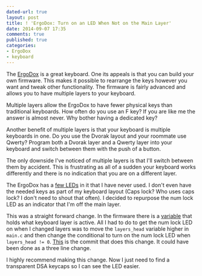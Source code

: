 ```yaml
---
dated-url: true
layout: post
title: ! 'ErgoDox: Turn on an LED When Not on the Main Layer'
date: 2014-09-07 17:35
comments: true
published: true
categories:
- ErgoDox
- keyboard
---
```


The [ErgoDox](http://jakemccrary.com/blog/2014/07/27/building-the-ergodox-keyboard/) is a great keyboard.
One its appeals is that you can build your own firmware.
This makes it possible to rearrange the keys however you want and tweak other functionality.
The firmware is fairly advanced and allows you to have multiple layers to your keyboard.

Multiple layers allow the ErgoDox to have fewer physical keys than traditional keyboards.
How often do you use an F key?
If you are like me the answer is almost never.
Why bother having a dedicated key?

Another benefit of multiple layers is that your keyboard is multiple keyboards in one.
Do you use the Dvorak layout and your roommate use Qwerty?
Program both a Dvorak layer and a Qwerty layer into your keyboard and switch between them with the push of a button.

The only downside I've noticed of multiple layers is that I'll switch between them by accident.
This is frustrating as all of a sudden your keyboard works differently and there is no indication that you are on a different layer.

The ErgoDox has a [few LEDs](https://github.com/benblazak/ergodox-firmware/blob/513b82d585fdc7175db736163340af3ed6c6f38b/src/main.c#L124-L133) in it that I have never used.
I don't even have the needed keys as part of my keyboard layout (Caps lock?
Who uses caps lock?
I don't need to shout that often).
I decided to repurpose the num lock LED as an indicator that I'm off the main layer.

This was a straight forward change.
In the firmware there is a [variable](https://github.com/benblazak/ergodox-firmware/blob/513b82d585fdc7175db736163340af3ed6c6f38b/src/main.c#L171) that holds what keyboard layer is active.
All I had to do to get the num lock LED on when I changed layers was to move the `layers_head` variable higher in `main.c` and then change the conditional to turn on the num lock LED when `layers_head != 0`.
[This](https://github.com/jakemcc/ergodox-firmware/commit/383f16a3f091b4e2dd031d098007c4289cc1a261) is the commit that does this change.
It could have been done as a three line change.

I highly recommend making this change.
Now I just need to find a transparent DSA keycaps so I can see the LED easier.